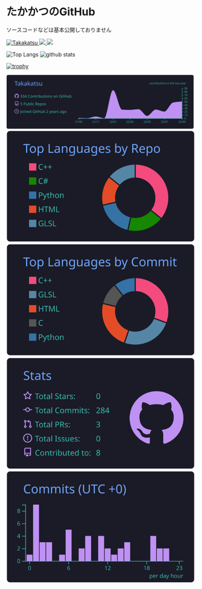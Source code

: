 # たかかつのGitHub

ソースコードなどは基本公開しておりません

<p align="left">
  <a href="https://github.com/Takakatsu/Takakatsu/">
    <img src="https://komarev.com/ghpvc/?username=Takakatsu" alt="Takakatsu" />
  </a>
  <a href="http://twitter.com/takakatsu_game">
    <img height="20" src="https://img.shields.io/twitter/follow/takakatsu_game?label=Twitter&logo=twitter&style=flat" />
  </a>
  <a href="https://github.com/Takakatsu">
    <img height="20" src="https://img.shields.io/github/followers/Takakatsu?label=follow&logo=github&style=flat" />
  </a>
</p>

<p align="left"> 
  <img alt="Top Langs" height="150px" src="https://github-readme-stats.vercel.app/api/top-langs/?username=Takakatsu&layout=compact&show_icons=true&theme=onedark" />
  <img alt="github stats" height="150px" src="https://github-readme-stats.vercel.app/api?username=Takakatsu&theme=onedark&show_icons=ture" />
</p>

[![trophy](https://github-profile-trophy.vercel.app/?username=Takakatsu&theme=onedark&column=7
)](https://github.com/ryo-ma/github-profile-trophy)

[![](https://raw.githubusercontent.com/Takakatsu/Takakatsu/main/profile-summary-card-output/tokyonight/0-profile-details.svg)](https://github.com/vn7n24fzkq/github-profile-summary-cards)
[![](https://raw.githubusercontent.com/Takakatsu/Takakatsu/main/profile-summary-card-output/tokyonight/1-repos-per-language.svg)](https://github.com/vn7n24fzkq/github-profile-summary-cards) [![](https://raw.githubusercontent.com/Takakatsu/Takakatsu/main/profile-summary-card-output/tokyonight/2-most-commit-language.svg)](https://github.com/vn7n24fzkq/github-profile-summary-cards)
[![](https://raw.githubusercontent.com/Takakatsu/Takakatsu/main/profile-summary-card-output/tokyonight/3-stats.svg)](https://github.com/vn7n24fzkq/github-profile-summary-cards) [![](https://raw.githubusercontent.com/Takakatsu/Takakatsu/main/profile-summary-card-output/tokyonight/4-productive-time.svg)](https://github.com/vn7n24fzkq/github-profile-summary-cards)
